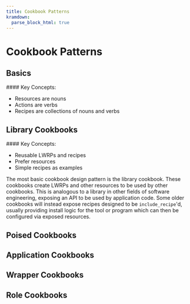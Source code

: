 ```yaml
---
title: Cookbook Patterns
kramdown:
  parse_block_html: true
---
```


# Cookbook Patterns

## Basics

<div class="poise-callout">
#### Key Concepts:

* Resources are nouns
* Actions are verbs
* Recipes are collections of nouns and verbs
</div>


## Library Cookbooks

<div class="poise-callout">
#### Key Concepts:

* Reusable LWRPs and recipes
* Prefer resources
* Simple recipes as examples
</div>

The most basic cookbook design pattern is the library cookbook. These cookbooks
create LWRPs and other resources to be used by other cookbooks. This is analogous
to a library in other fields of software engineering, exposing an API to be used
by application code. Some older cookbooks will instead expose recipes designed
to be `include_recipe`'d, usually providing install logic for the tool or program
which can then be configured via exposed resources.

## Poised Cookbooks

## Application Cookbooks

## Wrapper Cookbooks

## Role Cookbooks


